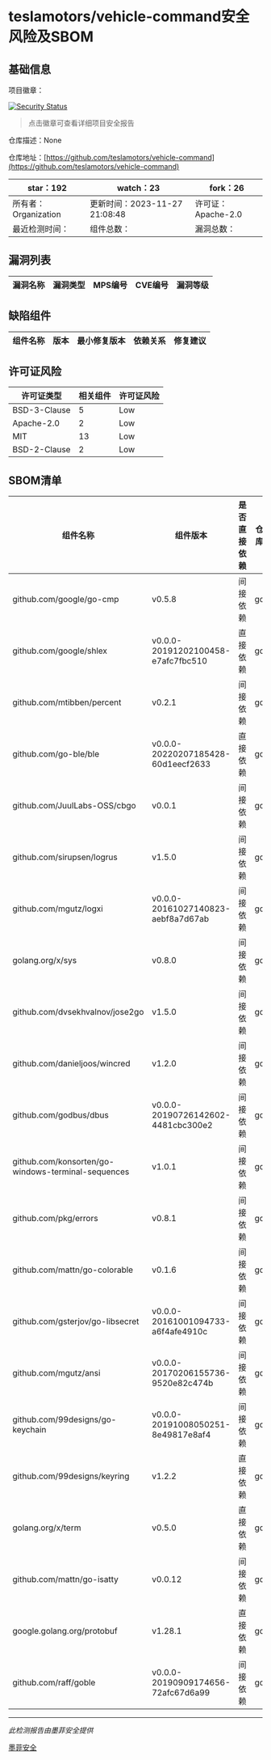 # teslamotors/vehicle-command安全风险及SBOM

## 基础信息

项目徽章：

[![Security Status](https://www.murphysec.com/platform3/v31/badge/1729204062068891648.svg)](https://www.murphysec.com/console/report/1728479286882951168/1729204062068891648)

> 点击徽章可查看详细项目安全报告

仓库描述：None

仓库地址：[https://github.com/teslamotors/vehicle-command](https://github.com/teslamotors/vehicle-command)

| star：192 | watch：23 | fork：26 |
| ----------- | -------------- | ------------ |
| 所有者：Organization | 更新时间：2023-11-27 21:08:48 | 许可证：Apache-2.0 |
| 最近检测时间： | 组件总数： | 漏洞总数： |




## 漏洞列表

| 漏洞名称 | 漏洞类型 | MPS编号 | CVE编号 | 漏洞等级 |
| ------- | ------ | ------- | ------ | ----- |





## 缺陷组件

| 组件名称 | 版本 | 最小修复版本 | 依赖关系 | 修复建议 |
| -------- | ---- | ------------ | -------- | -------- |





## 许可证风险

| 许可证类型 | 相关组件 | 许可证风险 |
| ---------- | -------- | ---------- |
|BSD-3-Clause|5|Low|
|Apache-2.0|2|Low|
|MIT|13|Low|
|BSD-2-Clause|2|Low|




## SBOM清单

| 组件名称 | 组件版本 | 是否直接依赖 | 仓库 |
| -------- | -------- | ------------ | ---- |
|github.com/google/go-cmp|v0.5.8|间接依赖|go|
|github.com/google/shlex|v0.0.0-20191202100458-e7afc7fbc510|直接依赖|go|
|github.com/mtibben/percent|v0.2.1|间接依赖|go|
|github.com/go-ble/ble|v0.0.0-20220207185428-60d1eecf2633|直接依赖|go|
|github.com/JuulLabs-OSS/cbgo|v0.0.1|间接依赖|go|
|github.com/sirupsen/logrus|v1.5.0|间接依赖|go|
|github.com/mgutz/logxi|v0.0.0-20161027140823-aebf8a7d67ab|间接依赖|go|
|golang.org/x/sys|v0.8.0|间接依赖|go|
|github.com/dvsekhvalnov/jose2go|v1.5.0|间接依赖|go|
|github.com/danieljoos/wincred|v1.2.0|间接依赖|go|
|github.com/godbus/dbus|v0.0.0-20190726142602-4481cbc300e2|间接依赖|go|
|github.com/konsorten/go-windows-terminal-sequences|v1.0.1|间接依赖|go|
|github.com/pkg/errors|v0.8.1|间接依赖|go|
|github.com/mattn/go-colorable|v0.1.6|间接依赖|go|
|github.com/gsterjov/go-libsecret|v0.0.0-20161001094733-a6f4afe4910c|间接依赖|go|
|github.com/mgutz/ansi|v0.0.0-20170206155736-9520e82c474b|间接依赖|go|
|github.com/99designs/go-keychain|v0.0.0-20191008050251-8e49817e8af4|间接依赖|go|
|github.com/99designs/keyring|v1.2.2|直接依赖|go|
|golang.org/x/term|v0.5.0|直接依赖|go|
|github.com/mattn/go-isatty|v0.0.12|间接依赖|go|
|google.golang.org/protobuf|v1.28.1|直接依赖|go|
|github.com/raff/goble|v0.0.0-20190909174656-72afc67d6a99|间接依赖|go|


------

*此检测报告由墨菲安全提供*

[墨菲安全](www.murphysec.com)